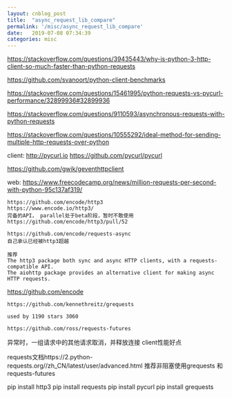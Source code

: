 ```yaml
---
layout: cnblog_post
title:  "async_request_lib_compare"
permalink: '/misc/async_request_lib_compare'
date:   2019-07-08 07:34:39
categories: misc
---
```

https://stackoverflow.com/questions/39435443/why-is-python-3-http-client-so-much-faster-than-python-requests

https://github.com/svanoort/python-client-benchmarks

https://stackoverflow.com/questions/15461995/python-requests-vs-pycurl-performance/32899936#32899936

https://stackoverflow.com/questions/9110593/asynchronous-requests-with-python-requests

https://stackoverflow.com/questions/10555292/ideal-method-for-sending-multiple-http-requests-over-python

client:
http://pycurl.io
https://github.com/pycurl/pycurl

https://github.com/gwik/geventhttpclient

web:
https://www.freecodecamp.org/news/million-requests-per-second-with-python-95c137af319/

```
https://github.com/encode/http3
https://www.encode.io/http3/
完备的API， parallel处于beta阶段，暂时不敢使用
https://github.com/encode/http3/pull/52
```

```
https://github.com/encode/requests-async
自己承认已经被http3超越

推荐
The http3 package both sync and async HTTP clients, with a requests-compatible API.
The aiohttp package provides an alternative client for making async HTTP requests.
```

https://github.com/encode


```
https://github.com/kennethreitz/grequests

used by 1190 stars 3060
```


```
https://github.com/ross/requests-futures
```


异常时，一组请求中的其他请求取消，并释放连接
client性能好点

requests文档https://2.python-requests.org//zh_CN/latest/user/advanced.html
推荐非阻塞使用grequests 和 requests-futures



pip install http3
pip install requests
pip install pycurl
pip install grequests